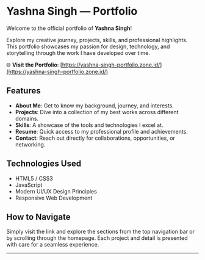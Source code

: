 # Yashna Singh — Portfolio

Welcome to the official portfolio of **Yashna Singh**!

Explore my creative journey, projects, skills, and professional highlights. This portfolio showcases my passion for design, technology, and storytelling through the work I have developed over time.

🌐 **Visit the Portfolio**: [https://yashna-singh-portfolio.zone.id/](https://yashna-singh-portfolio.zone.id/)

## Features

- **About Me**: Get to know my background, journey, and interests.
- **Projects**: Dive into a collection of my best works across different domains.
- **Skills**: A showcase of the tools and technologies I excel at.
- **Resume**: Quick access to my professional profile and achievements.
- **Contact**: Reach out directly for collaborations, opportunities, or networking.

## Technologies Used

- HTML5 / CSS3
- JavaScript
- Modern UI/UX Design Principles
- Responsive Web Development

## How to Navigate

Simply visit the link and explore the sections from the top navigation bar or by scrolling through the homepage. Each project and detail is presented with care for a seamless experience.

---
